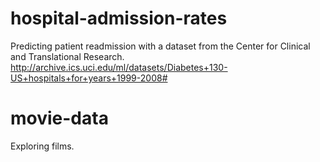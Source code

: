 # hospital-admission-rates
Predicting patient readmission with a dataset from the Center for Clinical and Translational Research. http://archive.ics.uci.edu/ml/datasets/Diabetes+130-US+hospitals+for+years+1999-2008#

# movie-data
Exploring films.
